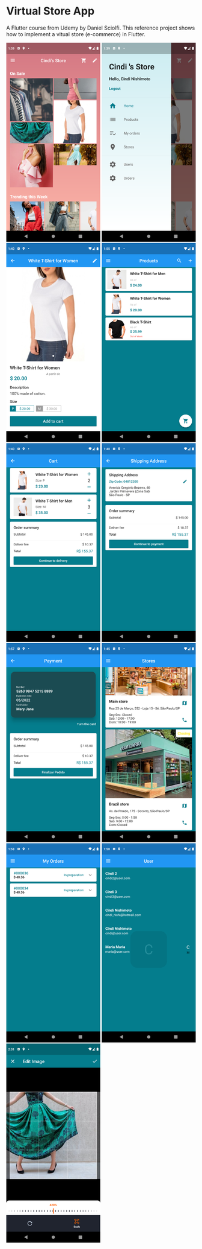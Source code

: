 # Virtual Store App

A Flutter course from Udemy by Daniel Sciolfi.
This reference project shows how to implement a vitual store (e-commerce) in Flutter.
<p float="left">
  <img src="web/icons/pic_1.png" width="250" />
  <img src="web/icons/pic_2.png" width="250" />
  <img src="web/icons/pic_3.png" width="250" />
  <img src="web/icons/pic_3B.png" width="250" />
  <img src="web/icons/pic_4.png" width="250" />
  <img src="web/icons/pic_5.png" width="250" />
  <img src="web/icons/pic_6.png" width="250" />
  <img src="web/icons/pic_7.png" width="250" />
  <img src="web/icons/pic_8.png" width="250" />
  <img src="web/icons/pic_9.png" width="250" />
  <img src="web/icons/pic_10.png" width="250" />

